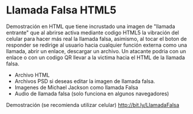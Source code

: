 # Llamada Falsa HTML5
Demostración en HTML que tiene incrustado una imagen de "llamada entrante" que al abrirse activa mediante codigo HTML5 la vibración del celular para hacer más real la llamada falsa, asimismo, al tocar el boton de responder se redirige al usuario hacia cualquier función externa como una llamada, abrir un enlace, descargar un archivo. Un atacante podria con un enlace o con un codigo QR llevar a la victima hacia el HTML de la llamada falsa.
- Archivo HTML
- Archivos PSD si deseas editar la imagen de llamada falsa. 
- Imagenes de Michael Jackson como llamada Falsa
- Audio de llamada falsa (solo funciona en algunos navegadores)

Demostración (se recomienda utilizar celular)
http://bit.ly/LlamadaFalsa
